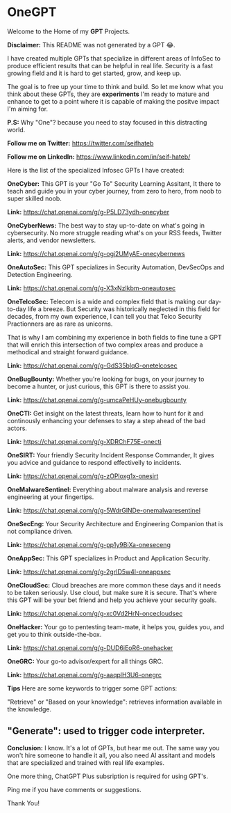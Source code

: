 # OneGPT

Welcome to the Home of my **GPT** Projects.

**Disclaimer:** This README was not generated by a GPT 😂.

I have created multiple GPTs that specialize in different areas of InfoSec to produce efficient results that can be helpful in real life. Security is a fast growing field and it is hard to get started, grow, and keep up. 

The goal is to free up your time to think and build. So let me know what you think about these GPTs, they are **experiments** I'm ready to mature and enhance to get to a point where it is capable of making the positve impact I'm aiming for. 

**P.S:** Why "One"? because you need to stay focused in this distracting world. 

**Follow me on Twitter:** https://twitter.com/seifhateb

**Follow me on LinkedIn:** https://www.linkedin.com/in/seif-hateb/

Here is the list of the specialized Infosec GPTs I have created:

**OneCyber:** This GPT is your "Go To" Security Learning Assitant, It there to teach and guide you in your cyber journey, from zero to hero, from noob to super skilled noob. 

**Link:** https://chat.openai.com/g/g-P5LD73ydh-onecyber

**OneCyberNews:** The best way to stay up-to-date on what's going in cybersecurity. No more struggle reading what's on your RSS feeds, Twitter alerts, and vendor newsletters. 

**Link:** https://chat.openai.com/g/g-ogj2UMyAE-onecybernews

**OneAutoSec:** This GPT specializes in Security Automation, DevSecOps and Detection Engineering. 

**Link:** https://chat.openai.com/g/g-X3xNzIkbm-oneautosec

**OneTelcoSec:** Telecom is a wide and complex field that is making our day-to-day life a breeze. But Security was historically neglected in this field for decades, from my own experience, I can tell you that Telco Security Practionners are as rare as unicorns. 

That is why I am combining my experience in both fields to fine tune a GPT that will enrich this intersection of two complex areas and produce a methodical and straight forward guidance. 

**Link:** https://chat.openai.com/g/g-GdS35bIqG-onetelcosec

**OneBugBounty:** Whether you're looking for bugs, on your journey to become a hunter, or just curious, this GPT is there to assist you. 

**Link:** https://chat.openai.com/g/g-umcaPeHUy-onebugbounty

**OneCTI:** Get insight on the latest threats, learn how to hunt for it and continously enhancing your defenses to stay a step ahead of the bad actors.  

**Link:** https://chat.openai.com/g/g-XDRChF75E-onecti

**OneSIRT:** Your friendly Security Incident Response Commander, It gives you advice and guidance to respond effectivelly to incidents. 

**Link:** https://chat.openai.com/g/g-zOPloxg1x-onesirt

**OneMalwareSentinel:** Everything about malware analysis and reverse engineering at your fingertips. 

**Link:** https://chat.openai.com/g/g-5WdrGlNDe-onemalwaresentinel

**OneSecEng:** Your Security Architecture and Engineering Companion that is not compliance driven. 

**Link:** https://chat.openai.com/g/g-pp1y9BiXa-oneseceng

**OneAppSec:** This GPT specializes in Product and Application Security. 

**Link:** https://chat.openai.com/g/g-2grID5w4l-oneappsec

**OneCloudSec:** Cloud breaches are more common these days and it needs to be taken seriously. Use cloud, but make sure it is secure. That's where this GPT will be your bet friend and help you achieve your security goals. 

**Link:** https://chat.openai.com/g/g-xc0Vd2HrN-oncecloudsec

**OneHacker:** Your go to pentesting team-mate, it helps you, guides you, and get you to think outside-the-box. 

**Link:** https://chat.openai.com/g/g-DUD6iEoR6-onehacker

**OneGRC:** Your go-to advisor/expert for all things GRC.

**Link:** https://chat.openai.com/g/g-aaqplH3U6-onegrc

**Tips**
Here are some keywords to trigger some GPT actions:

"Retrieve" or "Based on your knowledge": retrieves information available in the knowledge.

"Generate": used to trigger code interpreter.
----------------------------------------------------------------------------------------------------------------

**Conclusion:** I know. It's a lot of GPTs, but hear me out. The same way you won't hire someone to handle it all, you also need AI assitant and models that are specialized and trained with real life examples. 

One more thing, ChatGPT Plus subsription is required for using GPT's.

Ping me if you have comments or suggestions. 

Thank You!






